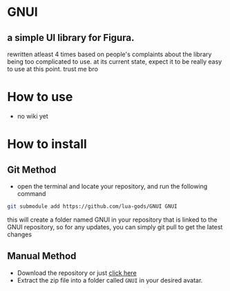 # GNUI
## a simple UI library for Figura.
rewritten atleast 4 times based on people's complaints about the library being too complicated to use. at its current state, expect it to be really easy to use at this point. trust me bro

# How to use
- no wiki yet

# How to install
## Git Method
- open the terminal and locate your repository, and run the following command
```bash
git submodule add https://github.com/lua-gods/GNUI GNUI
```
this will create a folder named GNUI in your repository that is linked to the GNUI repository, so for any updates, you can simply git pull to get the latest changes

## Manual Method
- Download the repository or just [click here](https://github.com/lua-gods/GNUI/archive/refs/heads/main.zip)
- Extract the zip file into a folder called `GNUI` in your desired avatar.